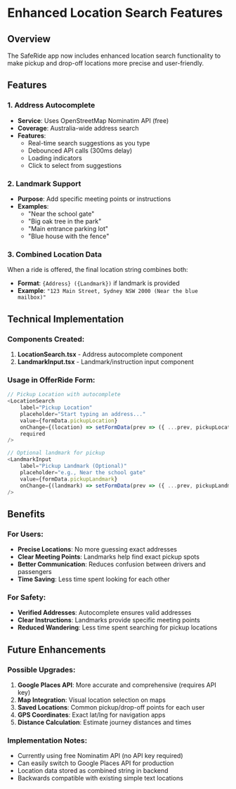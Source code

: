 # Enhanced Location Search Features

## Overview
The SafeRide app now includes enhanced location search functionality to make pickup and drop-off locations more precise and user-friendly.

## Features

### 1. Address Autocomplete
- **Service**: Uses OpenStreetMap Nominatim API (free)
- **Coverage**: Australia-wide address search
- **Features**: 
  - Real-time search suggestions as you type
  - Debounced API calls (300ms delay)
  - Loading indicators
  - Click to select from suggestions

### 2. Landmark Support
- **Purpose**: Add specific meeting points or instructions
- **Examples**: 
  - "Near the school gate"
  - "Big oak tree in the park"
  - "Main entrance parking lot"
  - "Blue house with the fence"

### 3. Combined Location Data
When a ride is offered, the final location string combines both:
- **Format**: `{Address} ({Landmark})` if landmark is provided
- **Example**: `"123 Main Street, Sydney NSW 2000 (Near the blue mailbox)"`

## Technical Implementation

### Components Created:
1. **LocationSearch.tsx** - Address autocomplete component
2. **LandmarkInput.tsx** - Landmark/instruction input component

### Usage in OfferRide Form:
```typescript
// Pickup Location with autocomplete
<LocationSearch
    label="Pickup Location"
    placeholder="Start typing an address..."
    value={formData.pickupLocation}
    onChange={(location) => setFormData(prev => ({ ...prev, pickupLocation: location }))}
    required
/>

// Optional landmark for pickup
<LandmarkInput
    label="Pickup Landmark (Optional)"
    placeholder="e.g., Near the school gate"
    value={formData.pickupLandmark}
    onChange={(landmark) => setFormData(prev => ({ ...prev, pickupLandmark: landmark }))}
/>
```

## Benefits

### For Users:
- **Precise Locations**: No more guessing exact addresses
- **Clear Meeting Points**: Landmarks help find exact pickup spots
- **Better Communication**: Reduces confusion between drivers and passengers
- **Time Saving**: Less time spent looking for each other

### For Safety:
- **Verified Addresses**: Autocomplete ensures valid addresses
- **Clear Instructions**: Landmarks provide specific meeting points
- **Reduced Wandering**: Less time spent searching for pickup locations

## Future Enhancements

### Possible Upgrades:
1. **Google Places API**: More accurate and comprehensive (requires API key)
2. **Map Integration**: Visual location selection on maps
3. **Saved Locations**: Common pickup/drop-off points for each user
4. **GPS Coordinates**: Exact lat/lng for navigation apps
5. **Distance Calculation**: Estimate journey distances and times

### Implementation Notes:
- Currently using free Nominatim API (no API key required)
- Can easily switch to Google Places API for production
- Location data stored as combined string in backend
- Backwards compatible with existing simple text locations
